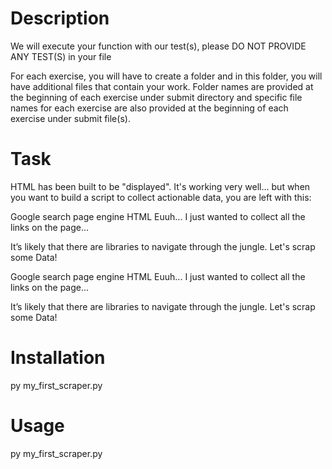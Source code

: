 # Description

We will execute your function with our test(s), please DO NOT PROVIDE ANY TEST(S) in your file

For each exercise, you will have to create a folder and in this folder, you will have additional files that contain your work. Folder names are provided at the beginning of each exercise under submit directory and specific file names for each exercise are also provided at the beginning of each exercise under submit file(s).

# Task

HTML has been built to be "displayed". It's working very well... but when you want to build a script to collect actionable data, you are left with this:

Google search page engine HTML Euuh... I just wanted to collect all the links on the page...

It’s likely that there are libraries to navigate through the jungle. Let's scrap some Data!

Google search page engine HTML Euuh... I just wanted to collect all the links on the page...

It’s likely that there are libraries to navigate through the jungle. Let's scrap some Data!

# Installation
py my_first_scraper.py

# Usage
py my_first_scraper.py
